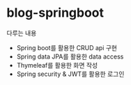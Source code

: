 # blog-springboot
다루는 내용
- Spring boot를 활용한 CRUD api 구현
- Spring data JPA를 활용한 data access
- Thymeleaf를 활용한 화면 작성
- Spring security & JWT를 활용한 로그인
